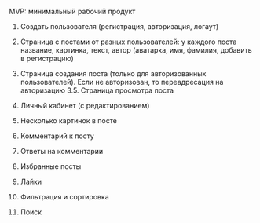 MVP: минимальный рабочий продукт
1. Создать пользователя (регистрация, авторизация, логаут)
2. Страница с постами от разных пользователей: у каждого поста название, картинка, текст, автор (аватарка, имя, фамилия,
добавить в регистрацию)
3. Страница создания поста (только для авторизованных пользователей). Если не авторизован, то переадресация на авторизацию
3.5. Страница просмотра поста

4. Личный кабинет (с редактированием)
5. Несколько картинок в посте
6. Комментарий к посту

7. Ответы на комментарии
8. Избранные посты
9. Лайки
10. Фильтрация и сортировка
11. Поиск
